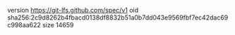 version https://git-lfs.github.com/spec/v1
oid sha256:2c9d8262b4fbacd0138df8832b51a0b7dd043e9569fbf7ec42dac69c998aa622
size 14659
